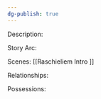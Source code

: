```yaml
---
dg-publish: true
---
```

Description:

Story Arc:

Scenes:
[[Raschieliem Intro ]] 

Relationships:

Possessions: